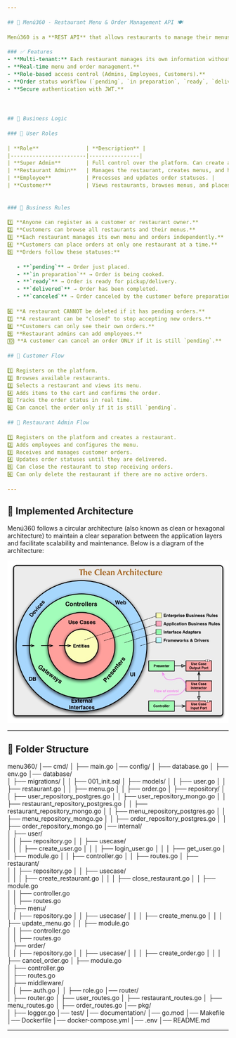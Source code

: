 ```yaml
---

## 📌 Menú360 - Restaurant Menu & Order Management API 🍽️  

Menú360 is a **REST API** that allows restaurants to manage their menus and receive customer orders in an organized and efficient way. Each restaurant operates independently, ensuring secure and isolated data access.  

### ✅ Features  
- **Multi-tenant:** Each restaurant manages its own information without interference.  
- **Real-time menu and order management.**  
- **Role-based access control (Admins, Employees, Customers).**  
- **Order status workflow (`pending`, `in preparation`, `ready`, `delivered`).**  
- **Secure authentication with JWT.**  



## 📌 Business Logic  

### 🔹 User Roles  

| **Role**               | **Description** |
|------------------------|----------------|
| **Super Admin**        | Full control over the platform. Can create and delete restaurants. |
| **Restaurant Admin**   | Manages the restaurant, creates menus, and handles orders. |
| **Employee**           | Processes and updates order statuses. |
| **Customer**           | Views restaurants, browses menus, and places orders. |


### 🔹 Business Rules  

1️⃣ **Anyone can register as a customer or restaurant owner.**  
2️⃣ **Customers can browse all restaurants and their menus.**  
3️⃣ **Each restaurant manages its own menu and orders independently.**  
4️⃣ **Customers can place orders at only one restaurant at a time.**  
5️⃣ **Orders follow these statuses:**  

   - **`pending`** → Order just placed.  
   - **`in preparation`** → Order is being cooked.  
   - **`ready`** → Order is ready for pickup/delivery.  
   - **`delivered`** → Order has been completed.  
   - **`canceled`** → Order canceled by the customer before preparation.  

6️⃣ **A restaurant CANNOT be deleted if it has pending orders.**  
7️⃣ **A restaurant can be "closed" to stop accepting new orders.**  
8️⃣ **Customers can only see their own orders.**  
9️⃣ **Restaurant admins can add employees.**  
🔟 **A customer can cancel an order ONLY if it is still `pending`.**  

## 📌 Customer Flow  

1️⃣ Registers on the platform.  
2️⃣ Browses available restaurants.  
3️⃣ Selects a restaurant and views its menu.  
4️⃣ Adds items to the cart and confirms the order.  
5️⃣ Tracks the order status in real time.  
6️⃣ Can cancel the order only if it is still `pending`.  

## 📌 Restaurant Admin Flow  

1️⃣ Registers on the platform and creates a restaurant.  
2️⃣ Adds employees and configures the menu.  
3️⃣ Receives and manages customer orders.  
4️⃣ Updates order statuses until they are delivered.  
5️⃣ Can close the restaurant to stop receiving orders.  
6️⃣ Can only delete the restaurant if there are no active orders.  

---
```


## 📌 Implemented Architecture

Menú360 follows a circular architecture (also known as clean or hexagonal architecture) to maintain a clear separation between the application layers and facilitate scalability and maintenance. Below is a diagram of the architecture:

![Circular Architecture](./documentation/images/CleanArchitecture.jpg)

---

## 📌 Folder Structure

menu360/
│── cmd/                                              <!-- 📌 Application entry point -->
│   ├── main.go                                       <!-- Starts the server and loads modules -->
│── config/                                           <!-- 📌 Global configuration -->
│   ├── database.go                                   <!-- Connection to PostgreSQL or MongoDB -->
│   ├── env.go                                        <!-- Loads environment variables -->
│── database/                   
│   ├── migrations/                                   <!-- 📌 SQL scripts for the database -->
│   │   ├── 001_init.sql                              <!-- First migration with main tables -->
│   ├── models/                                       <!-- 📌 Database models (Domain Entities) -->
│   │   ├── user.go                                   <!-- User model -->
│   │   ├── restaurant.go                             <!-- Restaurant model -->
│   │   ├── menu.go                                   <!-- Menu model -->
│   │   ├── order.go                                  <!-- Order model -->
│   ├── repository/                                   <!-- 📌 Concrete repository implementations -->
│   │   ├── user_repository_postgres.go               <!-- PostgreSQL implementation -->
│   │   ├── user_repository_mongo.go                  <!-- MongoDB implementation -->
│   │   ├── restaurant_repository_postgres.go         <!-- PostgreSQL implementation -->
│   │   ├── restaurant_repository_mongo.go            <!-- MongoDB implementation -->
│   │   ├── menu_repository_postgres.go               <!-- PostgreSQL implementation -->
│   │   ├── menu_repository_mongo.go                  <!-- MongoDB implementation -->
│   │   ├── order_repository_postgres.go              <!-- PostgreSQL implementation -->
│   │   ├── order_repository_mongo.go                 <!-- MongoDB implementation -->
│── internal/                   
│   ├── user/                   
│   │   ├── repository.go                             <!-- 📌 Repository interface (Contract) -->
│   │   ├── usecase/             
│   │   │   ├── create_user.go                        <!-- Use case: Create user -->
│   │   │   ├── login_user.go                         <!-- Use case: User login -->
│   │   │   ├── get_user.go                           <!-- Use case: Get user -->
│   │   ├── module.go                                 <!-- Module configuration -->
│   │   ├── controller.go                             <!-- HTTP controller -->
│   │   ├── routes.go                                 <!-- Route definitions -->
│   ├── restaurant/             
│   │   ├── repository.go                             <!-- 📌 Repository interface (Contract) -->
│   │   ├── usecase/             
│   │   │   ├── create_restaurant.go 
│   │   │   ├── close_restaurant.go
│   │   ├── module.go           
│   │   ├── controller.go       
│   │   ├── routes.go           
│   ├── menu/                   
│   │   ├── repository.go                              <!-- 📌 Repository interface (Contract) -->
│   │   ├── usecase/
│   │   │   ├── create_menu.go
│   │   │   ├── update_menu.go
│   │   ├── module.go           
│   │   ├── controller.go       
│   │   ├── routes.go           
│   ├── order/                  
│   │   ├── repository.go                             <!-- 📌 Repository interface (Contract) -->
│   │   ├── usecase/
│   │   │   ├── create_order.go
│   │   │   ├── cancel_order.go
│   ├── module.go           
│   ├── controller.go       
│   ├── routes.go           
│   ├── middleware/             
│   │   ├── auth.go                                   <!-- Authentication middleware (JWT) -->
│   │   ├── role.go                                   <!-- Role middleware -->
│── router/                     
│   ├── router.go                                     <!-- Global router -->
│   ├── user_routes.go                                <!-- User module routes -->
│   ├── restaurant_routes.go                          <!-- Restaurant module routes -->
│   ├── menu_routes.go                                <!-- Menu module routes -->
│   ├── order_routes.go                               <!-- Order module routes -->
│── pkg/                        
│   ├── logger.go                                     <!-- Centralized logging -->
│── test/                                             <!-- 📂 Unit tests -->
│── documentation/                                    <!-- 📌 Documentation folder -->
│── go.mod                                            <!-- 📌 Go module -->
│── Makefile                                          <!-- 📌 Automation scripts -->
│── Dockerfile                                        <!-- 📌 Container configuration -->
│── docker-compose.yml                                <!-- 📌 Stack with PostgreSQL and migrations -->
│── .env                                              <!-- 📌 Environment variables -->
│── README.md                                         <!-- 📌 Project documentation -->

---
